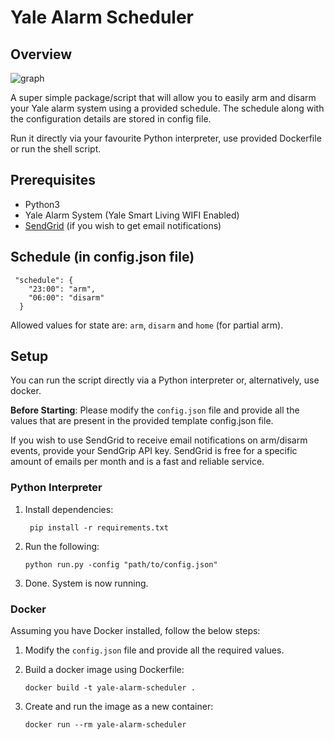 # Yale Alarm Scheduler

## Overview

![graph](https://user-images.githubusercontent.com/60853824/104706444-fff1da00-5712-11eb-98f7-634d56822719.png)

A super simple package/script that will allow you to easily arm and disarm your Yale alarm system using a provided 
schedule. The schedule along with the configuration details are stored in config file.

Run it directly via your favourite Python interpreter, use provided Dockerfile or run the shell script.

## Prerequisites

* Python3 
* Yale Alarm System (Yale Smart Living WIFI Enabled)
* [SendGrid](https://sendgrid.com) (if you wish to get email notifications)

## Schedule (in config.json file)

```
 "schedule": {
    "23:00": "arm",
    "06:00": "disarm"
  }
```
Allowed values for state are: ```arm```, ```disarm``` and ```home``` (for partial arm).

## Setup

You can run the script directly via a Python interpreter or, alternatively, use docker.

**Before Starting**: Please modify the ```config.json``` file and provide all the values that are present in the 
provided template config.json file.

If you wish to use SendGrid to receive email notifications on arm/disarm events, provide your SendGrip API key. 
SendGrid is free for a specific amount of emails per month and is a fast and reliable service.

### Python Interpreter

1. Install dependencies:
   ```
    pip install -r requirements.txt
    ```
2. Run the following:
    ```
    python run.py -config "path/to/config.json"
    ```
3. Done. System is now running.

### Docker

Assuming you have Docker installed, follow the below steps:

1. Modify the ```config.json``` file and provide all the required values.

2. Build a docker image using Dockerfile:
    ```
    docker build -t yale-alarm-scheduler .
    ```
3. Create and run the image as a new container:
   ```
   docker run --rm yale-alarm-scheduler
   ```
